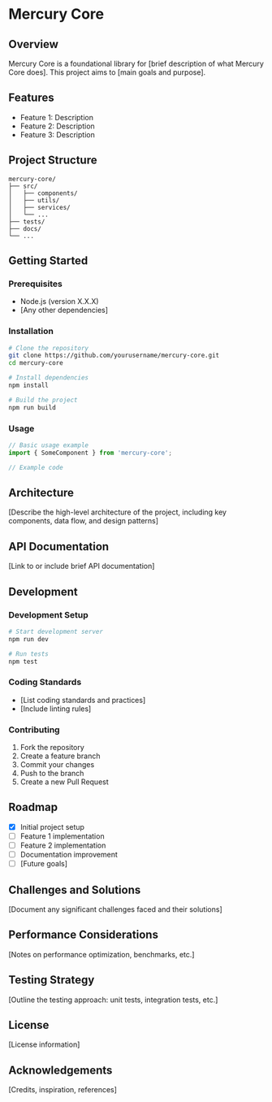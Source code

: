 # Mercury Core

## Overview
Mercury Core is a foundational library for [brief description of what Mercury Core does]. This project aims to [main goals and purpose].

## Features
- Feature 1: Description
- Feature 2: Description
- Feature 3: Description

## Project Structure
```
mercury-core/
├── src/
│   ├── components/
│   ├── utils/
│   ├── services/
│   └── ...
├── tests/
├── docs/
└── ...
```

## Getting Started

### Prerequisites
- Node.js (version X.X.X)
- [Any other dependencies]

### Installation
```bash
# Clone the repository
git clone https://github.com/yourusername/mercury-core.git
cd mercury-core

# Install dependencies
npm install

# Build the project
npm run build
```

### Usage
```javascript
// Basic usage example
import { SomeComponent } from 'mercury-core';

// Example code
```

## Architecture
[Describe the high-level architecture of the project, including key components, data flow, and design patterns]

## API Documentation
[Link to or include brief API documentation]

## Development

### Development Setup
```bash
# Start development server
npm run dev

# Run tests
npm test
```

### Coding Standards
- [List coding standards and practices]
- [Include linting rules]

### Contributing
1. Fork the repository
2. Create a feature branch
3. Commit your changes
4. Push to the branch
5. Create a new Pull Request

## Roadmap
- [x] Initial project setup
- [ ] Feature 1 implementation
- [ ] Feature 2 implementation
- [ ] Documentation improvement
- [ ] [Future goals]

## Challenges and Solutions
[Document any significant challenges faced and their solutions]

## Performance Considerations
[Notes on performance optimization, benchmarks, etc.]

## Testing Strategy
[Outline the testing approach: unit tests, integration tests, etc.]

## License
[License information]

## Acknowledgements
[Credits, inspiration, references]
